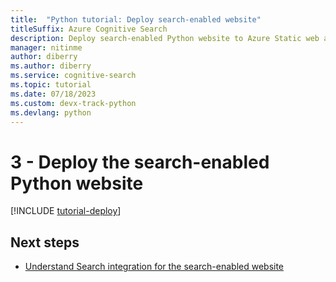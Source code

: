```yaml
---
title:  "Python tutorial: Deploy search-enabled website"
titleSuffix: Azure Cognitive Search
description: Deploy search-enabled Python website to Azure Static web app.
manager: nitinme
author: diberry
ms.author: diberry
ms.service: cognitive-search
ms.topic: tutorial
ms.date: 07/18/2023
ms.custom: devx-track-python
ms.devlang: python
---
```


# 3 - Deploy the search-enabled Python website

[!INCLUDE [tutorial-deploy](includes/tutorial-add-search-website-create-app.md)]

## Next steps

* [Understand Search integration for the search-enabled website](tutorial-python-search-query-integration.md)
